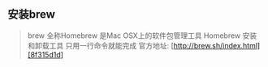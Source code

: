 ## 安装brew
> brew 全称Homebrew  是Mac OSX上的软件包管理工具
Homebrew 安装和卸载工具 只用一行命令就能完成
官方地址:  [http://brew.sh/index.html][8f315d1d]

  [8f315d1d]: http://brew.sh/index.html "brew主页"
